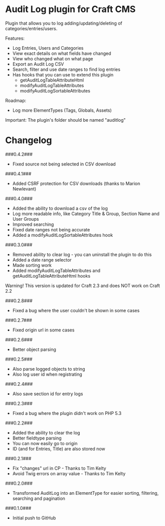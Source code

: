 Audit Log plugin for Craft CMS
=================

Plugin that allows you to log adding/updating/deleting of categories/entries/users.

Features:
 - Log Entries, Users and Categories
 - View exact details on what fields have changed
 - View who changed what on what page
 - Export an Audit Log CSV
 - Search, filter and use date ranges to find log entries
 - Has hooks that you can use to extend this plugin
   - getAuditLogTableAttributeHtml
   - modifyAuditLogTableAttributes
   - modifyAuditLogSortableAttributes
 
Roadmap:
 - Log more ElementTypes (Tags, Globals, Assets)
 
Important:
The plugin's folder should be named "auditlog"

Changelog
=================
###0.4.2###
 - Fixed source not being selected in CSV download

###0.4.1###
 - Added CSRF protection for CSV downloads (thanks to Marion Newlevant)

###0.4.0###
 - Added the ability to download a csv of the log
 - Log more readable info, like Category Title & Group, Section Name and User Groups
 - Improved searching
 - Fixed date ranges not being accurate
 - Added a modifyAuditLogSortableAttributes hook

###0.3.0###
 - Removed ability to clear log - you can uninstall the plugin to do this
 - Added a date range selector
 - Made sorting work
 - Added modifyAuditLogTableAttributes and getAuditLogTableAttributeHtml hooks

Warning! This version is updated for Craft 2.3 and does NOT work on Craft 2.2

###0.2.8###
 - Fixed a bug where the user couldn't be shown in some cases

###0.2.7###
 - Fixed origin url in some cases

###0.2.6###
 - Better object parsing

###0.2.5###
 - Also parse logged objects to string
 - Also log user id when registrating

###0.2.4###
 - Also save section id for entry logs

###0.2.3###
 - Fixed a bug where the plugin didn't work on PHP 5.3

###0.2.2###
 - Added the ability to clear the log
 - Better fieldtype parsing
 - You can now easily go to origin
 - ID (and for Entries, Title) are also stored now

###0.2.1###
 - Fix "changes" url in CP - Thanks to Tim Kelty
 - Avoid Twig errors on array value - Thanks to Tim Kelty

###0.2.0###
 - Transformed AuditLog into an ElementType for easier sorting, filtering, searching and pagination

###0.1.0###
 - Initial push to GitHub